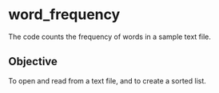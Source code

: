 # word_frequency
The code counts the frequency of words in a sample text file.

## Objective
To open and read from a text file, and to create a sorted list.  

